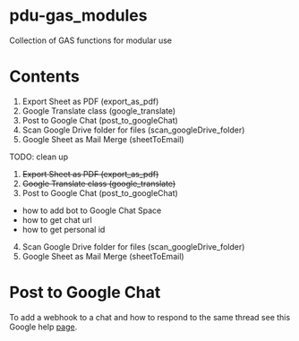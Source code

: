 # pdu-gas_modules
Collection of GAS functions for modular use
# Contents
1. Export Sheet as PDF (export_as_pdf)
2. Google Translate class (google_translate)
3. Post to Google Chat (post_to_googleChat)
4. Scan Google Drive folder for files (scan_googleDrive_folder)
5. Google Sheet as Mail Merge (sheetToEmail)

TODO: clean up
1. ~~Export Sheet as PDF (export_as_pdf)~~
2. ~~Google Translate class (google_translate)~~
3. Post to Google Chat (post_to_googleChat)
- how to add bot to Google Chat Space
- how to get chat url
- how to get personal id
4. Scan Google Drive folder for files (scan_googleDrive_folder)
5. Google Sheet as Mail Merge (sheetToEmail)

# Post to Google Chat
To add a webhook to a chat and how to respond to the same thread
see this Google help [page](https://developers.google.com/chat/how-tos/webhooks#apps-script).
